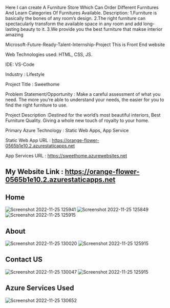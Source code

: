 Here I can create A Furniture Store Which Can Order Different Furnitures And Learn Categories Of Furnitures Available. Description: 1.Furniture is basically the bones of any room’s design. 2.The right furniture can spectacularly transform the available space in any room and add long-lasting beauty to it. 3.We provide you the best furniture that makse interior amazing

Microsoft-Future-Ready-Talent-Internship-Project This is Front End website

Web Technologies used: HTML, CSS, JS.

IDE: VS-Code

Industry : Lifestyle

Project Title : Sweethome

Problem Statement/Opportunity : Make a careful assessment of what you need. The more you’re able to understand your needs, the easier for you to find the right     furniture to use.

Project Description :Destined for the world’s most beautiful interiors, Best Furniture Quality. Giving a whole new touch of royalty to your home.

Primary Azure Technology : Static Web Apps, App Service

Static Web App URL : https://orange-flower-0565b1e10.2.azurestaticapps.net

App Services URL : https://sweethome.azurewebsites.net

## My Website Link : https://orange-flower-0565b1e10.2.azurestaticapps.net

## Home
![Screenshot 2022-11-25 125941](https://user-images.githubusercontent.com/116542707/203925458-75de904e-bf96-4fb6-baf8-6198bf851c37.jpg)
![Screenshot 2022-11-25 125849](https://user-images.githubusercontent.com/116542707/203925435-ea93ce36-6feb-48b7-882b-8d1d84289d3d.jpg)
![Screenshot 2022-11-25 125915](https://user-images.githubusercontent.com/116542707/203925456-bace601f-e8cf-4516-a366-d0d6a0c5c9bb.jpg)

## About
![Screenshot 2022-11-25 130020](https://user-images.githubusercontent.com/116542707/203925492-8e6ae4de-8925-4974-97aa-c8624a12da56.jpg)
![Screenshot 2022-11-25 125915](https://user-images.githubusercontent.com/116542707/203925522-f67e54de-8d20-42ed-89b3-ffa4a7317ba9.jpg)

## Contact US
![Screenshot 2022-11-25 130047](https://user-images.githubusercontent.com/116542707/203925591-8ef4bd9c-0f08-435c-bb5d-f6ab1b7d518b.jpg)
![Screenshot 2022-11-25 125915](https://user-images.githubusercontent.com/116542707/203925608-e1db688b-0e08-45af-a96b-508e4d965821.jpg)

## Azure Services Used
![Screenshot 2022-11-25 130652](https://user-images.githubusercontent.com/116542707/203926368-268b3694-765b-46f1-a36a-889eb33c83d0.jpg)

